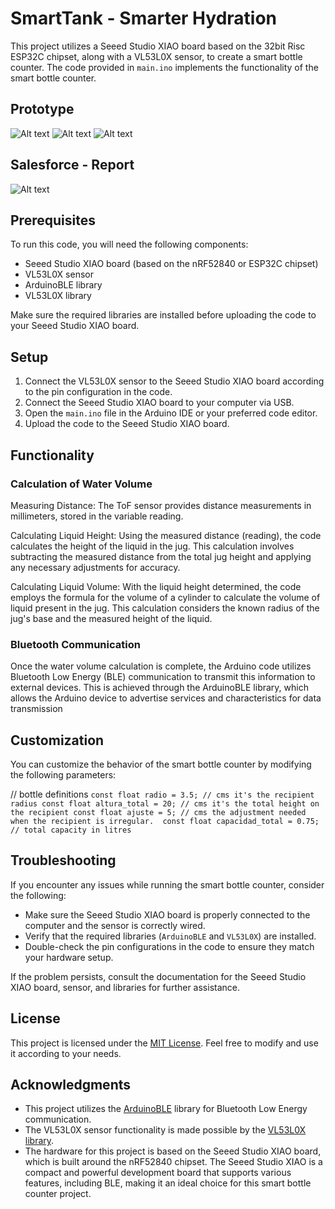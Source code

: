 # SmartTank - Smarter Hydration

This project utilizes a Seeed Studio XIAO board based on the 32bit Risc ESP32C chipset, along with a VL53L0X sensor, to create a smart bottle counter. The code provided in `main.ino` implements the functionality of the smart bottle counter.

## Prototype
![Alt text](https://github.com/krukmat/SmartBott/blob/891acec7f37bfd816daf892cae49eb40f58c4b02/images/4.jpg "First prototype")
![Alt text](https://github.com/krukmat/SmartBott/blob/891acec7f37bfd816daf892cae49eb40f58c4b02/images/5.jpg "Sensor")
![Alt text](https://github.com/krukmat/SmartBott/blob/891acec7f37bfd816daf892cae49eb40f58c4b02/images/7.jpg "Sensor")

## Salesforce - Report
![Alt text](https://github.com/krukmat/SmartBott/blob/891acec7f37bfd816daf892cae49eb40f58c4b02/images/salesforce-1.jpg "Home")



## Prerequisites

To run this code, you will need the following components:

- Seeed Studio XIAO board (based on the nRF52840 or ESP32C chipset)
- VL53L0X sensor
- ArduinoBLE library
- VL53L0X library

Make sure the required libraries are installed before uploading the code to your Seeed Studio XIAO board.

## Setup

1. Connect the VL53L0X sensor to the Seeed Studio XIAO board according to the pin configuration in the code.
2. Connect the Seeed Studio XIAO board to your computer via USB.
3. Open the `main.ino` file in the Arduino IDE or your preferred code editor.
4. Upload the code to the Seeed Studio XIAO board.

## Functionality

### Calculation of Water Volume
Measuring Distance: The ToF sensor provides distance measurements in millimeters, stored in the variable reading.

Calculating Liquid Height: Using the measured distance (reading), the code calculates the height of the liquid in the jug. This calculation involves subtracting the measured distance from the total jug height and applying any necessary adjustments for accuracy.

Calculating Liquid Volume: With the liquid height determined, the code employs the formula for the volume of a cylinder to calculate the volume of liquid present in the jug. This calculation considers the known radius of the jug's base and the measured height of the liquid.

### Bluetooth Communication
Once the water volume calculation is complete, the Arduino code utilizes Bluetooth Low Energy (BLE) communication to transmit this information to external devices. This is achieved through the ArduinoBLE library, which allows the Arduino device to advertise services and characteristics for data transmission

## Customization

You can customize the behavior of the smart bottle counter by modifying the following parameters:

// bottle definitions
`
const float radio = 3.5; // cms it's the recipient radius
const float altura_total = 20; // cms it's the total height on the recipient
const float ajuste = 5; // cms the adjustment needed when the recipient is irregular. 
const float capacidad_total = 0.75; // total capacity in litres
`

## Troubleshooting

If you encounter any issues while running the smart bottle counter, consider the following:

- Make sure the Seeed Studio XIAO board is properly connected to the computer and the sensor is correctly wired.
- Verify that the required libraries (`ArduinoBLE` and `VL53L0X`) are installed.
- Double-check the pin configurations in the code to ensure they match your hardware setup.

If the problem persists, consult the documentation for the Seeed Studio XIAO board, sensor, and libraries for further assistance.

## License

This project is licensed under the [MIT License](LICENSE). Feel free to modify and use it according to your needs.

## Acknowledgments

- This project utilizes the [ArduinoBLE](https://www.arduino.cc/en/Reference/ArduinoBLE) library for Bluetooth Low Energy communication.
- The VL53L0X sensor functionality is made possible by the [VL53L0X library](https://github.com/pololu/vl53l0x-arduino).
- The hardware for this project is based on the Seeed Studio XIAO board, which is built around the nRF52840 chipset. The Seeed Studio XIAO is a compact and powerful development board that supports various features, including BLE, making it an ideal choice for this smart bottle counter project.
